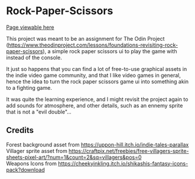 # Rock-Paper-Scissors

<a href="https://luxsolace.github.io/Rock-Paper-Scissors/" target="_blank">Page viewable here</a>

This project was meant to be an assignment for The Odin Project (https://www.theodinproject.com/lessons/foundations-revisiting-rock-paper-scissors), a simple rock paper scissors ui to play the game with instead of the console. 

It just so happens that you can find a lot of free-to-use graphical assets in the indie video game community, and that I like video games in general, hence the idea to turn the rock paper scissors game ui into something akin to a fighting game. 

It was quite the learning experience, and I might revisit the project again to add sounds for atmosphere, and other details, such as an ennemy sprite that is not a "evil double"...

## Credits

Forest background asset from https://uppon-hill.itch.io/indie-tales-parallax<br>
Villager sprite asset from https://craftpix.net/freebies/free-villagers-sprite-sheets-pixel-art/?num=1&count=2&sq=villagers&pos=0<br>
Weapons Icons from https://cheekyinkling.itch.io/shikashis-fantasy-icons-pack?download
